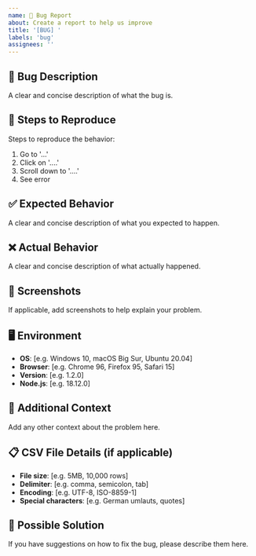 ```yaml
---
name: 🐛 Bug Report
about: Create a report to help us improve
title: '[BUG] '
labels: 'bug'
assignees: ''
---
```


## 🐛 Bug Description
A clear and concise description of what the bug is.

## 🔄 Steps to Reproduce
Steps to reproduce the behavior:
1. Go to '...'
2. Click on '....'
3. Scroll down to '....'
4. See error

## ✅ Expected Behavior
A clear and concise description of what you expected to happen.

## ❌ Actual Behavior
A clear and concise description of what actually happened.

## 📸 Screenshots
If applicable, add screenshots to help explain your problem.

## 🖥️ Environment
- **OS**: [e.g. Windows 10, macOS Big Sur, Ubuntu 20.04]
- **Browser**: [e.g. Chrome 96, Firefox 95, Safari 15]
- **Version**: [e.g. 1.2.0]
- **Node.js**: [e.g. 18.12.0]

## 📎 Additional Context
Add any other context about the problem here.

## 📋 CSV File Details (if applicable)
- **File size**: [e.g. 5MB, 10,000 rows]
- **Delimiter**: [e.g. comma, semicolon, tab]
- **Encoding**: [e.g. UTF-8, ISO-8859-1]
- **Special characters**: [e.g. German umlauts, quotes]

## 🧪 Possible Solution
If you have suggestions on how to fix the bug, please describe them here.